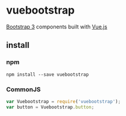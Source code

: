 # vuebootstrap
[Bootstrap 3](http://v3.bootcss.com/) components built with [Vue.js](http://cn.vuejs.org/)

## install
### npm
```shell
npm install --save vuebootstrap
```
### CommonJS
```javascript
var Vuebootstrap = require('vuebootstrap');
var button = Vuebootstrap.button;
```
